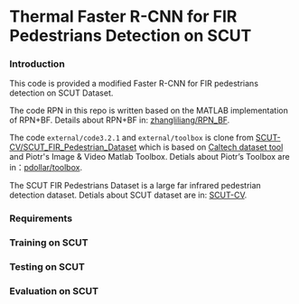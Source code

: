 # Thermal Faster R-CNN for FIR Pedestrians Detection on SCUT

### Introduction

This code is provided a modified Faster R-CNN for FIR pedestrians detection on SCUT Dataset.

The code RPN in this repo is written based on the MATLAB implementation of RPN+BF. Details about RPN+BF in: [zhangliliang/RPN_BF](https://github.com/zhangliliang/RPN_BF).

The code `external/code3.2.1` and `external/toolbox` is clone from [SCUT-CV/SCUT\_FIR\_Pedestrian\_Dataset](https://github.com/SCUT-CV/SCUT_FIR_Pedestrian_Dataset) which is based on  [Caltech dataset tool](http://www.vision.caltech.edu/Image_Datasets/CaltechPedestrians/) and Piotr's Image & Video Matlab Toolbox. Detials about Piotr’s Toolbox are in：[pdollar/toolbox](https://github.com/pdollar/toolbox).

The SCUT FIR Pedestrians Dataset is a large far infrared pedestrian detection dataset. Detials about SCUT dataset are in: [SCUT-CV](http://www2.scut.edu.cn/cv/scut_fir_pedestrian_dataset/).

### Requirements

### Training on SCUT

### Testing on SCUT

### Evaluation on SCUT





 


